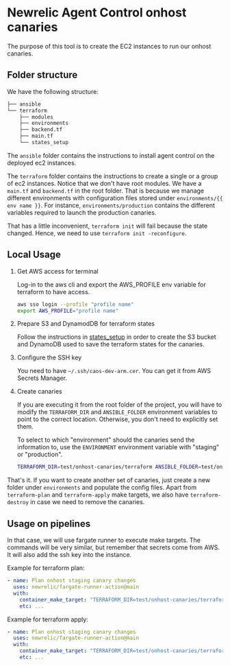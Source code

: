 # Newrelic Agent Control onhost canaries

The purpose of this tool is to create the EC2 instances to run our onhost canaries.

## Folder structure

We have the following structure:

```bash
├── ansible
└── terraform
    ├── modules
    ├── environments
    ├── backend.tf
    ├── main.tf
    └── states_setup
```

The `ansible` folder contains the instructions to install agent control on the deployed ec2 instances.

The `terraform` folder contains the instructions to create a single or a group of ec2 instances.
Notice that we don't have root modules. We have a `main.tf` and `backend.tf` in the root folder.
That is because we manage different environments with configuration files stored under `environments/{{ env name }}`.
For instance, `environments/production` contains the different variables required to launch the production canaries.

That has a little inconvenient, `terraform init` will fail because the state changed. Hence, we need to use `terraform init -reconfigure`.

## Local Usage

1. Get AWS access for terminal

    Log-in to the aws cli and export the AWS_PROFILE env variable for terraform to have access.

    ```bash
    aws sso login --profile "profile name"
    export AWS_PROFILE="profile name"
    ```

2. Prepare S3 and DynamodDB for terraform states

    Follow the instructions in [states_setup](../terraform/states_setup/README.md) in order to create the S3 bucket and DynamoDB used to save the terraform states for the canaries.

3. Configure the SSH key

    You need to have `~/.ssh/caos-dev-arm.cer`. You can get it from AWS Secrets Manager.

4. Create canaries

    If you are executing it from the root folder of the project, you will have to modify the `TERRAFORM_DIR` and `ANSIBLE_FOLDER` environment variables to point to the correct location. Otherwise, you don't need to explicitly set them.

    To select to which "environment" should the canaries send the information to, use the `ENVIRONMENT` environment variable with "staging" or "production".

    ```bash
    TERRAFORM_DIR=test/onhost-canaries/terraform ANSIBLE_FOLDER=test/onhost-canaries/ansible ENVIRONMENT=staging NR_LICENSE_KEY=xxx NR_SYSTEM_IDENTITY_CLIENT_ID=xxx NR_SYSTEM_IDENTITY_PRIVATE_KEY=xxx make test/onhost-canaries/terraform-apply
    ```

That's it. If you want to create another set of canaries, just create a new folder under `environments` and populate the config files.
Apart from `terraform-plan` and `terraform-apply` make targets, we also have `terraform-destroy` in case we need to remove the canaries. 

## Usage on pipelines

In that case, we will use fargate runner to execute make targets. The commands will be very similar, but remember that secrets come from AWS. It will also add the ssh key into the instance.

Example for terraform plan:

```yaml
- name: Plan onhost staging canary changes
  uses: newrelic/fargate-runner-action@main
  with:
    container_make_target: "TERRAFORM_DIR=test/onhost-canaries/terraform ENVIRONMENT=staging test/onhost-canaries/terraform-plan"
    etc: ...
```

Example for terraform apply:

```yaml
- name: Plan onhost staging canary changes
  uses: newrelic/fargate-runner-action@main
  with:
    container_make_target: "TERRAFORM_DIR=test/onhost-canaries/terraform ANSIBLE_FOLDER=test/onhost-canaries/ansible ENVIRONMENT=staging test/onhost-canaries/terraform-apply"
    etc: ...
```